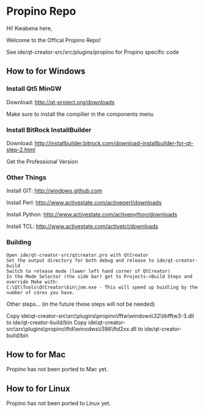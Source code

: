 # Propino Repo

Hi! Kwabena here,

Welcome to the Offical Propino Repo!

See ide/qt-creator-src/src/plugins/propino for Propino specific code

## How to for Windows

### Install Qt5 MinGW

Download: http://qt-project.org/downloads
  
Make sure to install the compilier in the components menu

### Install BitRock InstallBuilder

Download: http://installbuilder.bitrock.com/download-installbuilder-for-qt-step-2.html
  
Get the Professional Version
    
### Other Things
  
Install GIT: http://windows.github.com

Install Perl: http://www.activestate.com/activeperl/downloads

Install Python: http://www.activestate.com/activepython/downloads

Install TCL: http://www.activestate.com/activetcl/downloads

### Building
  
    Open ide/qt-creator-src/qtcreator.pro with QtCreator
    Set the output directory for both debug and release to ide/qt-creator-build
    Switch to release mode (lower left hand corner of QtCreator)
    In the Mode Selector (the side bar) got to Projects->Build Steps and override Make with:
    C:\Qt\Tools\QtCreator\bin\jom.exe - This will speed up buidling by the number of cores you have.

Other steps... (in the future these steps will not be needed)

Copy ide\qt-creator-src\src\plugins\propino\fftw\windows\32\libfftw3-3.dll to ide/qt-creator-build/bin
Copy ide\qt-creator-src\src\plugins\propino\ftdi\winodws\i386\ftd2xx.dll to ide/qt-creator-build/bin

## How to for Mac

Propino has not been ported to Mac yet.

## How to for Linux

Propino has not been ported to Linux yet.
